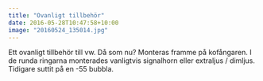 ```yaml
---
title: "Ovanligt tillbehör"
date: 2016-05-28T10:47:58+10:00 
image: "20160524_135014.jpg"
---
```


Ett ovanligt tillbehör till vw. Då som nu? Monteras framme på kofångaren. I de runda ringarna monterades vanligtvis signalhorn eller extraljus / dimljus. Tidigare suttit på en -55 bubbla.
